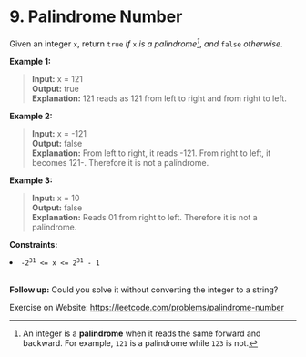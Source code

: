 # 9. Palindrome Number

Given an integer `x`, return `true` *if* `x` *is a palindrome[^1]*, *and* `false` *otherwise*.

 

**Example 1:**

> **Input:** x = 121  
**Output:** true  
**Explanation:** 121 reads as 121 from left to right and from right to left.

**Example 2:**

> **Input:** x = -121  
**Output:** false  
**Explanation:** From left to right, it reads -121. From right to left, it becomes 121-. Therefore it is not a palindrome.

**Example 3:**

> **Input:** x = 10  
**Output:** false  
**Explanation:** Reads 01 from right to left. Therefore it is not a palindrome.
 

**Constraints:**

<li><code>-2<sup>31</sup>&nbsp;&lt;= x &lt;= 2<sup>31</sup>&nbsp;- 1</code></li>
 
<br/>

**Follow up:** Could you solve it without converting the integer to a string?

Exercise on Website: https://leetcode.com/problems/palindrome-number

[^1]: An integer is a **palindrome** when it reads the same forward and backward. For example, `121` is a palindrome while `123` is not.